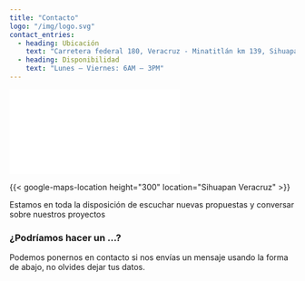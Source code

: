 ```yaml
---
title: "Contacto"
logo: "/img/logo.svg"
contact_entries:
  - heading: Ubicación
    text: "Carretera federal 180, Veracruz - Minatitlán km 139, Sihuapan 95810, VERACRUZ"
  - heading: Disponibilidad
    text: "Lunes – Viernes: 6AM – 3PM"
---
```


<iframe src=”https://www.google.com/maps/d/u/0/edit?mid=15N-svtVQEqARD6SgTHbSo9NUFiPH_SGB&usp=sharing” width=”600″ height=”450″ frameborder=”0″ style=”border:0″ allowfullscreen></iframe>

{{< google-maps-location height="300" location="Sihuapan Veracruz" >}}

Estamos en toda la disposición de escuchar nuevas propuestas y conversar sobre nuestros proyectos

<h3 class="f4 b lh-title mb2">¿Podríamos hacer un ...?</h3>

Podemos ponernos en contacto si nos envías un mensaje usando la forma de abajo, no olvides dejar tus datos.

